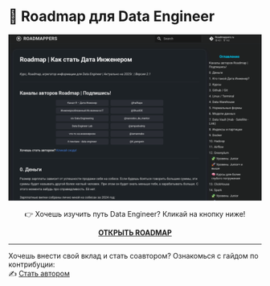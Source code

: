 # 🚀 Roadmap для Data Engineer

<p align="center">
  <a href="https://halltape.github.io/HalltapeRoadmapDE/" target="_blank">
    <img src="docs/_frontend/main.png" alt="de" width="600"/>
  </a>
</p>

<p align="center">
  👉 Хочешь изучить путь Data Engineer? Кликай на кнопку ниже!
</p>

<p align="center">
  <a href="https://halltape.github.io/HalltapeRoadmapDE/" target="_blank">
    <strong> ОТКРЫТЬ ROADMAP</strong>
  </a>
</p>

---

Хочешь внести свой вклад и стать соавтором? Ознакомься с гайдом по контрибуции:  
✍️ [Стать автором](https://halltape.github.io/HalltapeRoadmapDE/CONTRIBUTING/)